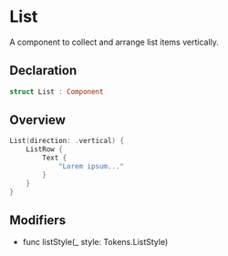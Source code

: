 # List

A component to collect and arrange list items vertically.

## Declaration

```swift
struct List : Component
```

## Overview

```swift
List(direction: .vertical) {
    ListRow {
        Text {
            "Lorem ipsum..."
        }
    }
}
```

## Modifiers

- func listStyle(_ style: Tokens.ListStyle)
